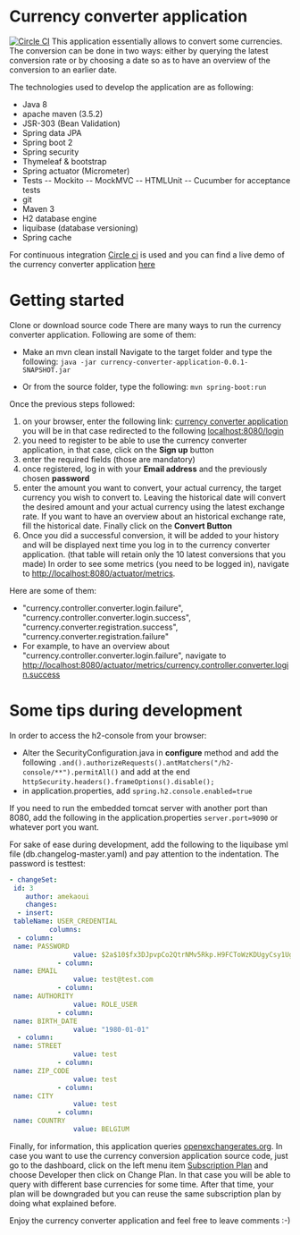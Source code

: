 # Currency converter application
[![Circle CI](https://circleci.com/gh/a-mekaoui/currency-converter-application.svg?style=svg&circle-token=4aef8bd23970e13ff5dee6f4a843a898985619ef)](https://circleci.com/gh/a-mekaoui/challenge)
This application essentially allows to convert some currencies.
The conversion can be done in two ways: either by querying the latest conversion rate or by choosing a date so as to have an overview of the conversion to an earlier date.

The technologies used to develop the application are as following:
- Java 8
- apache maven (3.5.2)
- JSR-303 (Bean Validation)
- Spring data JPA
- Spring boot 2
- Spring security
- Thymeleaf & bootstrap
- Spring actuator (Micrometer)
- Tests
-- Mockito
-- MockMVC
-- HTMLUnit
-- Cucumber for acceptance tests
- git
- Maven 3
- H2 database engine
- liquibase (database versioning)
- Spring cache

For continuous integration [Circle ci](https://circleci.com/gh/a-mekaoui/challenge) is used and you can find a live demo of the currency converter application [here](https://currency-converter-appli.herokuapp.com)

# Getting started

Clone or download source code
There are many ways to run the currency converter application. Following are some of them:

- Make an mvn clean install
Navigate to the target folder and type the following: 
```java -jar currency-converter-application-0.0.1-SNAPSHOT.jar```

- Or from the source folder, type the following:
```mvn spring-boot:run``` 

Once the previous steps followed:

 1. on your browser, enter the following link: [currency converter application](http://localhost:8080)
you will be in that case redirected to the following [localhost:8080/login](http://localhost:8080/login)
 2. you need to register to be able to use the currency converter application, in that case, click on the **Sign up** button
 3. enter the required fields (those are mandatory)
 4. once registered, log in with your **Email address** and the previously chosen **password**
 5. enter the amount you want to convert, your actual currency, the target currency you wish to convert to. Leaving the historical date will convert the desired amount and your actual currency using the latest exchange rate. If you want to have an overview about an historical exchange rate, fill the historical date. Finally click on the **Convert Button**
 6. Once you did a successful conversion, it will be added to your history and will be displayed next time you log in to the currency converter application. (that table will retain only the 10 latest conversions that you made)
In order to see some metrics (you need to be logged in), navigate to [http://localhost:8080/actuator/metrics](http://localhost:8080/actuator/metrics). 

Here are some of them:

- "currency.controller.converter.login.failure", "currency.controller.converter.login.success", "currency.converter.registration.success", "currency.converter.registration.failure"
- For example, to have an overview about "currency.controller.converter.login.failure", navigate to [http://localhost:8080/actuator/metrics/currency.controller.converter.login.success](http://localhost:8080/actuator/metrics/currency.controller.converter.login.success)

# Some tips during development
In order to access the h2-console from your browser:

- Alter the SecurityConfiguration.java in **configure** method and add the following ```.and().authorizeRequests().antMatchers("/h2-console/**").permitAll()``` and add at the end ```httpSecurity.headers().frameOptions().disable();```
- in application.properties, add ```spring.h2.console.enabled=true```

If you need to run the embedded tomcat server with another port than 8080, add the following in the application.properties ```server.port=9090``` or whatever port you want.

For sake of ease during development, add the following to the liquibase yml file  (db.changelog-master.yaml) and pay attention to the indentation. The password is testtest: 
```yaml
- changeSet:  
 id: 3  
    author: amekaoui  
    changes:  
  - insert:  
 tableName: USER_CREDENTIAL  
          columns:  
  - column:  
 name: PASSWORD  
                value: $2a$10$fx3DJpvpCo2QtrNMv5Rkp.H9FCToWzKDUgyCsy1Ugi9AmmM/U4doS  
            - column:  
 name: EMAIL  
                value: test@test.com  
            - column:  
 name: AUTHORITY  
                value: ROLE_USER  
            - column:  
 name: BIRTH_DATE  
                value: "1980-01-01"  
  - column:  
 name: STREET  
                value: test  
            - column:  
 name: ZIP_CODE  
                value: test  
            - column:  
 name: CITY  
                value: test  
            - column:  
 name: COUNTRY  
                value: BELGIUM 
```


Finally, for information, this application queries [openexchangerates.org](openexchangerates.org). In case you want to use the currency conversion application source code, just go to the dashboard, click on the left menu item [Subscription Plan](https://openexchangerates.org/account/subscription) and choose Developer then click on Change Plan. In that case you will be able to query with different base currencies for some time. After that time, your plan will be downgraded but you can reuse the same subscription plan by doing what explained before.

Enjoy the currency converter application and feel free to leave comments :-)
